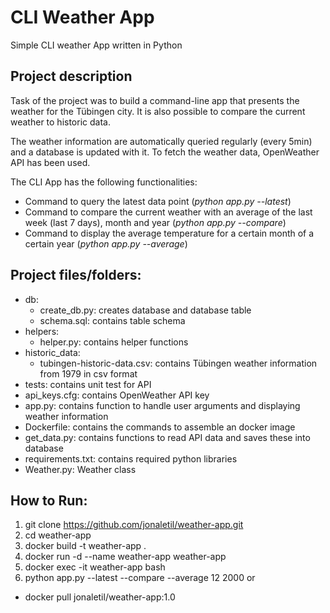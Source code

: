 # CLI Weather App
Simple CLI weather App written in Python

## Project description
Task of the project was to build a command-line app that presents the weather for the Tübingen city.
It is also possible to compare the current weather to historic data.

The weather information are automatically queried regularly (every 5min) and a database is updated with it.
To fetch the weather data, OpenWeather API has been used.

The CLI App has the following functionalities:

- Command to query the latest data point (*python app.py --latest*)
- Command to compare the current weather with an average of the last week (last 7 days), month and year (*python app.py --compare*)
- Command to display the average temperature for a certain month of a certain year (*python app.py --average*)
 
## Project files/folders: 
- db:
  - create_db.py: creates database and database table
  - schema.sql: contains table schema
- helpers:
  - helper.py: contains helper functions
- historic_data:
  - tubingen-historic-data.csv: contains Tübingen weather information from 1979 in csv format
- tests: contains unit test for API
- api_keys.cfg: contains OpenWeather API key
- app.py: contains function to handle user arguments and displaying weather information
- Dockerfile: contains the commands to assemble an docker image
- get_data.py: contains functions to read API data and saves these into database
- requirements.txt: contains required python libraries
- Weather.py: Weather class

 
## How to Run:
1. git clone https://github.com/jonaletil/weather-app.git
2. cd weather-app
3. docker build -t weather-app .
4. docker run -d --name weather-app weather-app
5. docker exec -it weather-app bash
6. python app.py --latest --compare --average 12 2000
or
- docker pull jonaletil/weather-app:1.0


